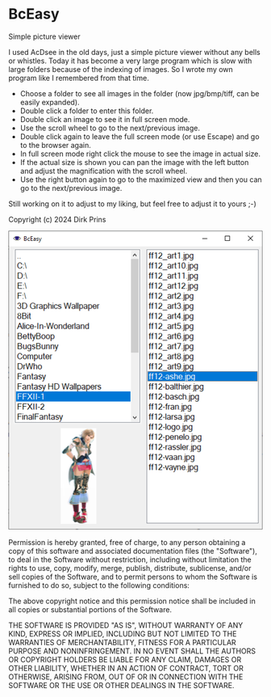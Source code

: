 # BcEasy
Simple picture viewer 

I used AcDsee in the old days, just a simple picture viewer without any bells or whistles.
Today it has become a very large program which is slow with large folders because of the indexing of images.
So I wrote my own program like I remembered from that time.

- Choose a folder to see all images in the folder (now jpg/bmp/tiff, can be easily expanded).
- Double click a folder to enter this folder.
- Double click an image to see it in full screen mode.
- Use the scroll wheel to go to the next/previous image.
- Double click again to leave the full screen mode (or use Escape) and go to the browser again.
- In full screen mode right click the mouse to see the image in actual size.
- If the actual size is shown you can pan the image with the left button and adjust the magnification with the scroll wheel.
- Use the right button again to go to the maximized view and then you can go to the next/previous image.

Still working on it to adjust to my liking, but feel free to adjust it to yours ;-)

Copyright (c) 2024 Dirk Prins

![Screenshot](ScreenShot.png)

Permission is hereby granted, free of charge, to any person obtaining a copy of this software and associated documentation files (the "Software"), to deal in the Software without restriction, including without limitation the rights to use, copy, modify, merge, publish, distribute, sublicense, and/or sell copies of the Software, and to permit persons to whom the Software is furnished to do so, subject to the following conditions:

The above copyright notice and this permission notice shall be included in all copies or substantial portions of the Software.

THE SOFTWARE IS PROVIDED "AS IS", WITHOUT WARRANTY OF ANY KIND, EXPRESS OR IMPLIED, INCLUDING BUT NOT LIMITED TO THE WARRANTIES OF MERCHANTABILITY, FITNESS FOR A PARTICULAR PURPOSE AND NONINFRINGEMENT. IN NO EVENT SHALL THE AUTHORS OR COPYRIGHT HOLDERS BE LIABLE FOR ANY CLAIM, DAMAGES OR OTHER LIABILITY, WHETHER IN AN ACTION OF CONTRACT, TORT OR OTHERWISE, ARISING FROM, OUT OF OR IN CONNECTION WITH THE SOFTWARE OR THE USE OR OTHER DEALINGS IN THE SOFTWARE.
